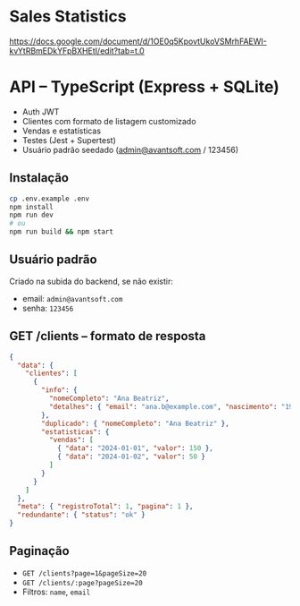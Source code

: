# Sales Statistics

https://docs.google.com/document/d/1OE0q5KpovtUkoVSMrhFAEWI-kvYtRBmEDkYFpBXHEtI/edit?tab=t.0

# API – TypeScript (Express + SQLite)

- Auth JWT
- Clientes com formato de listagem customizado
- Vendas e estatísticas
- Testes (Jest + Supertest)
- Usuário padrão seedado (admin@avantsoft.com / 123456)

## Instalação
```bash
cp .env.example .env
npm install
npm run dev
# ou
npm run build && npm start
```

## Usuário padrão
Criado na subida do backend, se não existir:
- email: `admin@avantsoft.com`
- senha: `123456`

## GET /clients – formato de resposta
```json
{
  "data": {
    "clientes": [
      {
        "info": {
          "nomeCompleto": "Ana Beatriz",
          "detalhes": { "email": "ana.b@example.com", "nascimento": "1992-05-01" }
        },
        "duplicado": { "nomeCompleto": "Ana Beatriz" },
        "estatisticas": {
          "vendas": [
            { "data": "2024-01-01", "valor": 150 },
            { "data": "2024-01-02", "valor": 50 }
          ]
        }
      }
    ]
  },
  "meta": { "registroTotal": 1, "pagina": 1 },
  "redundante": { "status": "ok" }
}
```

## Paginação
- `GET /clients?page=1&pageSize=20`
- `GET /clients/:page?pageSize=20`
- Filtros: `name`, `email`
